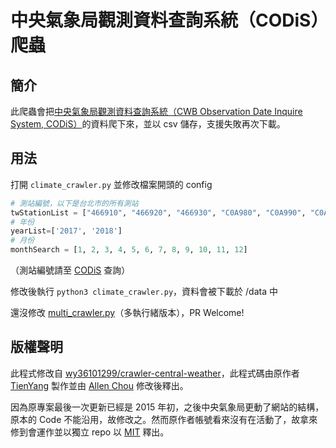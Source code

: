# 中央氣象局觀測資料查詢系統（CODiS）爬蟲

## 簡介
此爬蟲會把[中央氣象局觀測資料查詢系統（CWB Observation Date Inquire System, CODiS）](http://e-service.cwb.gov.tw/HistoryDataQuery/)的資料爬下來，並以 csv 儲存，支援失敗再次下載。

## 用法
打開 `climate_crawler.py` 並修改檔案開頭的 config
```python
# 測站編號，以下是台北市的所有測站
twStationList = ["466910", "466920", "466930", "C0A980", "C0A990", "C0A9A0", "C0A9B0", "C0A9C0", "C0A9E0", "C0A9F0", "C0AC40", "C0AC70", "C0AC80", "C0AH40", "C0AH70", "C1A730", "C1AC50"]
# 年份
yearList=['2017', '2018']
# 月份
monthSearch = [1, 2, 3, 4, 5, 6, 7, 8, 9, 10, 11, 12]
```
（測站編號請至 [CODiS](http://e-service.cwb.gov.tw/HistoryDataQuery/) 查詢）

修改後執行 `python3 climate_crawler.py`，資料會被下載於 /data 中

還沒修改 [multi_crawler.py](https://github.com/s3131212/CWB-Observation-Crawler/blob/master/multi_crawler.py)（多執行緒版本），PR Welcome!

## 版權聲明
此程式修改自 [wy36101299/crawler-central-weather](https://github.com/wy36101299/crawler-central-weather)，此程式碼由原作者 [TienYang](https://github.com/wy36101299) 製作並由 [Allen Chou](https://github.com/s3131212) 修改後釋出。

因為原專案最後一次更新已經是 2015 年初，之後中央氣象局更動了網站的結構，原本的 Code 不能沿用，故修改之。然而原作者帳號看來沒有在活動了，故拿來修到會運作並以獨立 repo 以 [MIT](https://github.com/s3131212/CWB-Observation-Crawler/blob/master/LICENSE) 釋出。